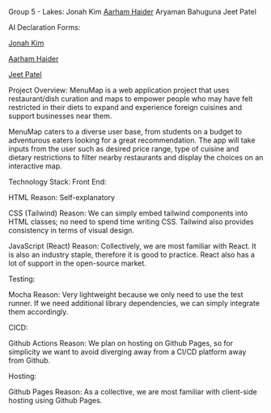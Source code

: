 Group 5 - Lakes:
Jonah Kim
[Aarham Haider](https://github.com/AarhamH)
Aryaman Bahuguna
Jeet Patel

AI Declaration Forms:

[Jonah Kim](/ProjectMileston1_AI_Declaration_Jonah_Kim_301395290.pdf)

[Aarham Haider](/ProjectMileston1_AI_Declaration_Aarham_Haider_301462422.pdf)

[Jeet Patel](/ProjectMileston1_AI_Declaration_Jeet_Patel_301573108.pdf)



Project Overview:
MenuMap is a web application project that uses restaurant/dish curation and maps to empower people who may have felt restricted in their diets to expand and experience foreign cuisines and support businesses near them. 

MenuMap caters to a diverse user base, from students on a budget to adventurous eaters looking for a great recommendation. The app will take inputs from the user such as desired price range, type of cuisine and dietary restrictions to filter nearby restaurants and display the choices on an interactive map.

Technology Stack:
Front End:

HTML
Reason: Self-explanatory

CSS (Tailwind)
Reason: We can simply embed tailwind components into HTML classes; no need to spend time writing CSS. Tailwind also provides consistency in terms of visual design.

JavaScript (React)
Reason: Collectively, we are most familiar with React. It is also an industry staple, therefore it is good to practice. React also has a lot of support in the open-source market.

Testing:

Mocha
Reason: Very lightweight because we only need to use the test runner. If we need additional library dependencies, we can simply integrate them accordingly.

CICD:

Github Actions
Reason: We plan on hosting on Github Pages, so for simplicity we want to avoid diverging away from a CI/CD platform away from Github.

Hosting:

Github Pages
Reason: As a collective, we are most familiar with client-side hosting using Github Pages.
